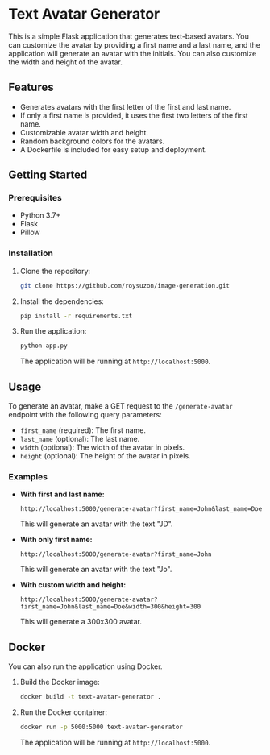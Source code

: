 # Text Avatar Generator

This is a simple Flask application that generates text-based avatars. You can customize the avatar by providing a first name and a last name, and the application will generate an avatar with the initials. You can also customize the width and height of the avatar.

## Features

-   Generates avatars with the first letter of the first and last name.
-   If only a first name is provided, it uses the first two letters of the first name.
-   Customizable avatar width and height.
-   Random background colors for the avatars.
-   A Dockerfile is included for easy setup and deployment.

## Getting Started

### Prerequisites

-   Python 3.7+
-   Flask
-   Pillow

### Installation

1.  Clone the repository:
    ```bash
    git clone https://github.com/roysuzon/image-generation.git
    ```
2.  Install the dependencies:
    ```bash
    pip install -r requirements.txt
    ```
3.  Run the application:
    ```bash
    python app.py
    ```
    The application will be running at `http://localhost:5000`.

## Usage

To generate an avatar, make a GET request to the `/generate-avatar` endpoint with the following query parameters:

-   `first_name` (required): The first name.
-   `last_name` (optional): The last name.
-   `width` (optional): The width of the avatar in pixels.
-   `height` (optional): The height of the avatar in pixels.

### Examples

-   **With first and last name:**
    ```
    http://localhost:5000/generate-avatar?first_name=John&last_name=Doe
    ```
    This will generate an avatar with the text "JD".

-   **With only first name:**
    ```
    http://localhost:5000/generate-avatar?first_name=John
    ```
    This will generate an avatar with the text "Jo".

-   **With custom width and height:**
    ```
    http://localhost:5000/generate-avatar?first_name=John&last_name=Doe&width=300&height=300
    ```
    This will generate a 300x300 avatar.

## Docker

You can also run the application using Docker.

1.  Build the Docker image:
    ```bash
    docker build -t text-avatar-generator .
    ```
2.  Run the Docker container:
    ```bash
    docker run -p 5000:5000 text-avatar-generator
    ```
    The application will be running at `http://localhost:5000`.
